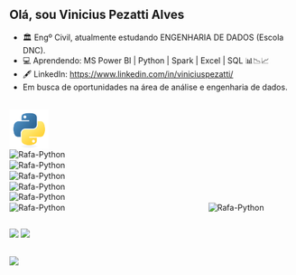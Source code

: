 ## Olá, sou Vinicius Pezatti Alves


- 🏛 Engº Civil, atualmente estudando ENGENHARIA DE DADOS (Escola DNC).
- 💻 Aprendendo: MS Power BI | Python | Spark | Excel | SQL 📊📉📈
- 🖋 LinkedIn: https://www.linkedin.com/in/viniciuspezatti/
- Em busca de oportunidades na área de análise e engenharia de dados.

<div style="display: inline_block"><br>
 <img align="center" alt="Rafa-Python" height="70" width="70" src="https://raw.githubusercontent.com/devicons/devicon/master/icons/python/python-original.svg" style="margin-right: 250px;">
 <img align="center" alt="Rafa-Python" height="50" width="50" src="https://cdn.jsdelivr.net/gh/devicons/devicon@latest/icons/anaconda/anaconda-original.svg" style="margin-right: 250px;">
 <img align="center" alt="Rafa-Python" height="70" width="70" src="https://cdn.jsdelivr.net/gh/devicons/devicon@latest/icons/azuresqldatabase/azuresqldatabase-original.svg" style="margin-right: 250px;">
 <img align="center" alt="Rafa-Python" height="70" width="70" src="https://cdn.jsdelivr.net/gh/devicons/devicon@latest/icons/docker/docker-plain-wordmark.svg" style="margin-right: 250px;">
 <img align="center" alt="Rafa-Python" height="70" width="70" src="https://cdn.jsdelivr.net/gh/devicons/devicon@latest/icons/visualstudio/visualstudio-original.svg" style="margin-right: 250px;">
 <img align="center" alt="Rafa-Python" height="70" width="70" src="https://cdn.jsdelivr.net/gh/devicons/devicon@latest/icons/numpy/numpy-original.svg" style="margin-right: 250px;">
 <img align="center" alt="Rafa-Python" height="70" width="70" src="https://cdn.jsdelivr.net/gh/devicons/devicon@latest/icons/pandas/pandas-original-wordmark.svg" style="margin-right: 250px;">
 <img align="center" alt="Rafa-Python" height="70" width="70" src="https://cdn.jsdelivr.net/gh/devicons/devicon@latest/icons/apachespark/apachespark-original-wordmark.svg">
</div>

##

</div>
  <a href="https://instagram.com/viniciuspezatti" target="_blank"><img src="https://img.shields.io/badge/-Instagram-%23E4405F?style=for-the-badge&logo=instagram&logoColor=white" target="_blank"></a>
  <a href="https://www.linkedin.com/in/viniciuspezatti/" target="_blank"><img src="https://img.shields.io/badge/-LinkedIn-%230077B5?style=for-the-badge&logo=linkedin&logoColor=white" target="_blank"></a>
  
  
</div>

##

<div>
  <a href="https://github.com/viniciuspezatti">
  
  <img height="200em" src="https://github-readme-stats.vercel.app/api/top-langs/?username=viniciuspezatti&layout=compact"/>
  
</div>
    
